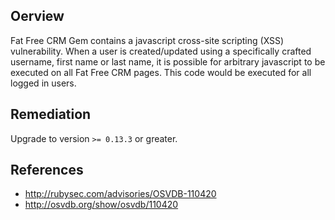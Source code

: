 ## Oerview
Fat Free CRM Gem contains a javascript cross-site scripting (XSS)
vulnerability. When a user is created/updated using a specifically
crafted username, first name or last name, it is possible for
arbitrary javascript to be executed on all Fat Free CRM pages.
This code would be executed for all logged in users.


## Remediation
Upgrade to version `>= 0.13.3` or greater.

## References
- http://rubysec.com/advisories/OSVDB-110420
- http://osvdb.org/show/osvdb/110420
